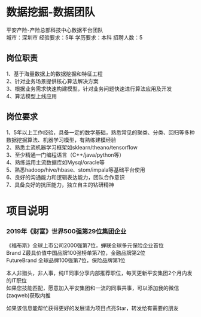 # 数据挖掘-数据团队
平安产险-产险总部科技中心数据平台团队  
城市：深圳市 经验要求：5年 学历要求：本科  招聘人数：5

## 岗位职责
1、基于海量数据上的数据挖掘和特征工程   
2、针对业务场景提供核心算法解决方案   
3、根据业务需求快速构建模型，针对业务问题快速进行算法应用及开发   
4、算法模型上线应用

## 岗位要求
1、5年以上工作经验，具备一定的数学基础，熟悉常见的聚类、分类、回归等多种数据挖掘算法、机器学习模型，有熟练建模经验   
2、熟悉主流机器学习框架如sklearn/theano/tensorflow   
3、至少精通一门编程语言（C++/java/python等）   
4、熟练运用主流数据库如Mysql/oracle等   
5、熟悉hadoop/hive/hbase、stom/impala等基础平台使用   
6、良好的沟通能力和逻辑表达能力，团队合作意识   
7、具备良好的抗压能力，独立自主的钻研精神

# 项目说明

### 2019年《财富》世界500强第29位集团企业
《福布斯》全球上市公司2000强第7位，蝉联全球多元保险企业首位  
Brand Z最具价值中国品牌100强榜单第7位，金融品牌第2位  
FutureBrand 全球品牌100强第7位，保险品牌第1位

本人非猎头，非人事，纯IT同事分享内部推荐职位，每天更新平安集团2个月内发的IT职位  
如果您技能匹配，愿意加入平安集团和一流的同事共事，可以添加我的微信(zaqweb)获取内推 

如果该信息能帮忙获得更好的发展请为项目点亮Star，转发给有需要的朋友




